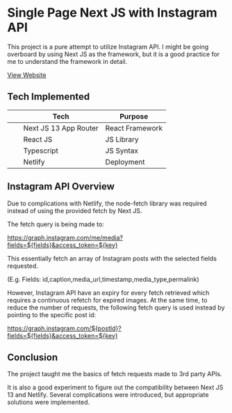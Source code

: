 # Single Page Next JS with Instagram API

This project is a pure attempt to utilize Instagram API.
I might be going overboard by using Next JS as the framework,
but it is a good practice for me to understand the framework in detail.

[View Website](https://saranglukis.netlify.app/)

## Tech Implemented

|  | Tech | Purpose |
| -- | -- | -- |
| <img alt="" src= "https://static-00.iconduck.com/assets.00/nextjs-icon-512x512-y563b8iq.png" height="13"> | Next JS 13 App Router | React Framework |
| <img alt="" src= "https://upload.wikimedia.org/wikipedia/commons/thumb/a/a7/React-icon.svg/1150px-React-icon.svg.png" height="13"> | React JS | JS Library |
| <img alt="" src= "https://cdn-icons-png.flaticon.com/512/5968/5968381.png" height="13"> | Typescript | JS Syntax |
| <img alt="" src= "https://cdn.iconscout.com/icon/free/png-256/netlify-3628945-3030170.png" height="13"> | Netlify | Deployment |

## Instagram API Overview

Due to complications with Netlify, the node-fetch library was required instead of using the provided fetch by Next JS.

The fetch query is being made to:

https://graph.instagram.com/me/media?fields=${fields}&access_token=${key}

This essentially fetch an array of Instagram posts with the selected fields requested.

(E.g. Fields: id,caption,media_url,timestamp,media_type,permalink)

However, Instagram API have an expiry for every fetch retrieved which requires a continuous refetch for expired images. At the same time, to reduce the number of requests, the following fetch query is used instead by pointing to the specific post id:

https://graph.instagram.com/${postId}?fields=${fields}&access_token=${key}

## Conclusion

The project taught me the basics of fetch requests made to 3rd party APIs.

It is also a good experiment to figure out the compatibility between Next JS 13 and Netlify. Several complications were introduced, but appropriate solutions were implemented.
